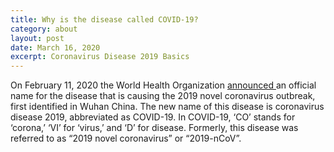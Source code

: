 ```yaml
---
title: Why is the disease called COVID-19?
category: about
layout: post
date: March 16, 2020
excerpt: Coronavirus Disease 2019 Basics
---
```


On February 11, 2020 the World Health Organization <a href="https://twitter.com/DrTedros/status/1227297754499764230"> announced
</a> an official name for the disease that is causing the 2019 novel coronavirus outbreak, first identified in Wuhan China.
The new name of this disease is coronavirus disease 2019, abbreviated as COVID-19. In COVID-19, ‘CO’ stands for ‘corona,’ ‘VI’
for ‘virus,’ and ‘D’ for disease. Formerly, this disease was referred to as “2019 novel coronavirus” or “2019-nCoV”.
